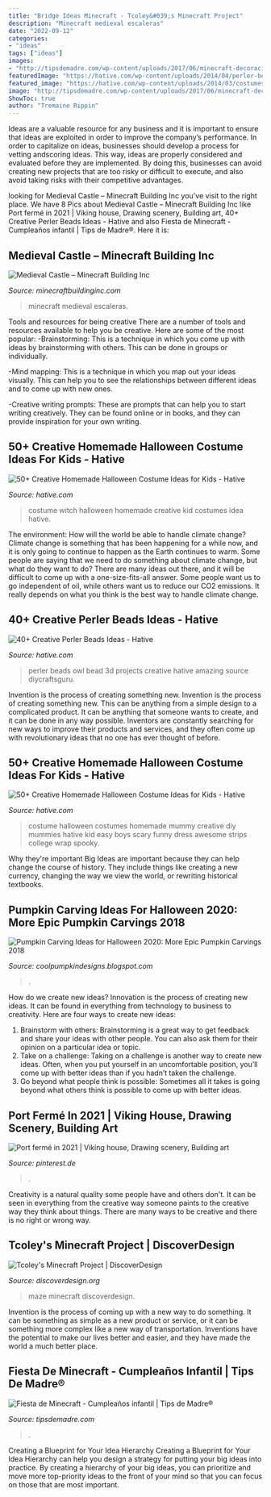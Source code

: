 ```yaml
---
title: "Bridge Ideas Minecraft - Tcoley&#039;s Minecraft Project"
description: "Minecraft medieval escaleras"
date: "2022-09-12"
categories:
- "ideas"
tags: ["ideas"]
images:
- "http://tipsdemadre.com/wp-content/uploads/2017/06/minecraft-decoracion-casa-fiesta.jpg"
featuredImage: "https://hative.com/wp-content/uploads/2014/04/perler-beads-ideas/31-owl-perler-beads.jpg"
featured_image: "https://hative.com/wp-content/uploads/2014/03/costumes-for-kids/37-little-mummies-kid-costume.jpg"
image: "http://tipsdemadre.com/wp-content/uploads/2017/06/minecraft-decoracion-casa-fiesta.jpg"
ShowToc: true
author: "Tremaine Rippin"
---
```



Ideas are a valuable resource for any business and it is important to ensure that ideas are exploited in order to improve the company’s performance. In order to capitalize on ideas, businesses should develop a process for vetting andscoring ideas. This way, ideas are properly considered and evaluated before they are implemented. By doing this, businesses can avoid creating new projects that are too risky or difficult to execute, and also avoid taking risks with their competitive advantages.

	

		
looking for Medieval Castle – Minecraft Building Inc you've visit to the right place. We have 8 Pics about Medieval Castle – Minecraft Building Inc like Port fermé in 2021 | Viking house, Drawing scenery, Building art, 40+ Creative Perler Beads Ideas - Hative and also Fiesta de Minecraft - Cumpleaños infantil | Tips de Madre®. Here it is:
		
    
## Medieval Castle – Minecraft Building Inc

<img loading=lazy src="https://minecraftbuildinginc.com/wp-content/uploads/2013/02/The-Ballroom.jpg" onerror="this.onerror=null;this.src='https://tse3.mm.bing.net/th?id=OIP.ueDctjGfE5vZ2ifyFlng2gHaEo&amp;pid=15.1';" alt="Medieval Castle – Minecraft Building Inc">

_Source: minecraftbuildinginc.com_

>minecraft medieval escaleras. 

	

Tools and resources for being creative
There are a number of tools and resources available to help you be creative. Here are some of the most popular:
-Brainstorming: This is a technique in which you come up with ideas by brainstorming with others. This can be done in groups or individually.

-Mind mapping: This is a technique in which you map out your ideas visually. This can help you to see the relationships between different ideas and to come up with new ones.

-Creative writing prompts: These are prompts that can help you to start writing creatively. They can be found online or in books, and they can provide inspiration for your own writing.

    
## 50+ Creative Homemade Halloween Costume Ideas For Kids - Hative

<img loading=lazy src="https://hative.com/wp-content/uploads/2014/03/costumes-for-kids/17-witch-kid-costume-idea.jpg" onerror="this.onerror=null;this.src='https://tse4.mm.bing.net/th?id=OIP.yXlWKxDPCjtEfoJUtG1s9gHaM_&amp;pid=15.1';" alt="50+ Creative Homemade Halloween Costume Ideas for Kids - Hative">

_Source: hative.com_

>costume witch halloween homemade creative kid costumes idea hative. 

	

The environment: How will the world be able to handle climate change?
Climate change is something that has been happening for a while now, and it is only going to continue to happen as the Earth continues to warm. Some people are saying that we need to do something about climate change, but what do they want to do? There are many ideas out there, and it will be difficult to come up with a one-size-fits-all answer. Some people want us to go independent of oil, while others want us to reduce our CO2 emissions. It really depends on what you think is the best way to handle climate change.

    
## 40+ Creative Perler Beads Ideas - Hative

<img loading=lazy src="https://hative.com/wp-content/uploads/2014/04/perler-beads-ideas/31-owl-perler-beads.jpg" onerror="this.onerror=null;this.src='https://tse1.mm.bing.net/th?id=OIP.U3Mtwd-ryfCBJqXOcNyC7AHaJK&amp;pid=15.1';" alt="40+ Creative Perler Beads Ideas - Hative">

_Source: hative.com_

>perler beads owl bead 3d projects creative hative amazing source diycraftsguru. 

	

Invention is the process of creating something new.
Invention is the process of creating something new. This can be anything from a simple design to a complicated product. It can be anything that someone wants to create, and it can be done in any way possible. Inventors are constantly searching for new ways to improve their products and services, and they often come up with revolutionary ideas that no one has ever thought of before.

    
## 50+ Creative Homemade Halloween Costume Ideas For Kids - Hative

<img loading=lazy src="https://hative.com/wp-content/uploads/2014/03/costumes-for-kids/37-little-mummies-kid-costume.jpg" onerror="this.onerror=null;this.src='https://tse3.mm.bing.net/th?id=OIP.38iHObS9sCB6fFogwRzqrgHaJ4&amp;pid=15.1';" alt="50+ Creative Homemade Halloween Costume Ideas for Kids - Hative">

_Source: hative.com_

>costume halloween costumes homemade mummy creative diy mummies hative kid easy boys scary funny dress awesome strips college wrap spooky. 

	

Why they're important
Big Ideas are important because they can help change the course of history. They include things like creating a new currency, changing the way we view the world, or rewriting historical textbooks.

    
## Pumpkin Carving Ideas For Halloween 2020: More Epic Pumpkin Carvings 2018

<img loading=lazy src="https://3.bp.blogspot.com/-fp7n0VkqXzw/Ulx_cgs3ilI/AAAAAAAAIsY/sascJitkcmg/s640/2bfe9b37b457d20699e384ac543388b0.jpg" onerror="this.onerror=null;this.src='https://tse4.mm.bing.net/th?id=OIP.k_TTddgulpTZeK7t4IE9SwAAAA&amp;pid=15.1';" alt="Pumpkin Carving Ideas for Halloween 2020: More Epic Pumpkin Carvings 2018">

_Source: coolpumpkindesigns.blogspot.com_

>. 

	

How do we create new ideas?
Innovation is the process of creating new ideas. It can be found in everything from technology to business to creativity. Here are four ways to create new ideas:

1. Brainstorm with others: Brainstorming is a great way to get feedback and share your ideas with other people. You can also ask them for their opinion on a particular idea or topic.
2. Take on a challenge: Taking on a challenge is another way to create new ideas. Often, when you put yourself in an uncomfortable position, you’ll come up with better ideas than if you hadn’t taken the challenge.
3. Go beyond what people think is possible: Sometimes all it takes is going beyond what others think is possible to come up with better ideas.

    
## Port Fermé In 2021 | Viking House, Drawing Scenery, Building Art

<img loading=lazy src="https://i.pinimg.com/736x/b8/ef/b2/b8efb29d7b68149e93e77da3738075c5.jpg" onerror="this.onerror=null;this.src='https://tse3.mm.bing.net/th?id=OIP.cbZ6pSZBxnd9wBnmYz2TgQHaEI&amp;pid=15.1';" alt="Port fermé in 2021 | Viking house, Drawing scenery, Building art">

_Source: pinterest.de_

>. 

	

Creativity is a natural quality some people have and others don't. It can be seen in everything from the creative way someone paints to the creative way they think about things. There are many ways to be creative and there is no right or wrong way.

    
## Tcoley&#039;s Minecraft Project | DiscoverDesign

<img loading=lazy src="https://discoverdesign.org/sites/default/files/styles/card_image/public/2016-09/Maze.jpg?itok=y6tixw6d" onerror="this.onerror=null;this.src='https://tse4.mm.bing.net/th?id=OIP.k7Fh8iEEMVkwMZUW1lIqKQAAAA&amp;pid=15.1';" alt="Tcoley&#039;s Minecraft Project | DiscoverDesign">

_Source: discoverdesign.org_

>maze minecraft discoverdesign. 

	

Invention is the process of coming up with a new way to do something. It can be something as simple as a new product or service, or it can be something more complex like a new way of transportation. Inventions have the potential to make our lives better and easier, and they have made the world a much better place.

    
## Fiesta De Minecraft - Cumpleaños Infantil | Tips De Madre®

<img loading=lazy src="http://tipsdemadre.com/wp-content/uploads/2017/06/minecraft-decoracion-casa-fiesta.jpg" onerror="this.onerror=null;this.src='https://tse4.mm.bing.net/th?id=OIP.W05hW0sE5xIC3hnK5U_pIQHaJl&amp;pid=15.1';" alt="Fiesta de Minecraft - Cumpleaños infantil | Tips de Madre®">

_Source: tipsdemadre.com_

>. 

	

Creating a Blueprint for Your Idea Hierarchy
Creating a Blueprint for Your Idea Hierarchy can help you design a strategy for putting your big ideas into practice. By creating a hierarchy of your big ideas, you can prioritize and move more top-priority ideas to the front of your mind so that you can focus on those that are most important.

